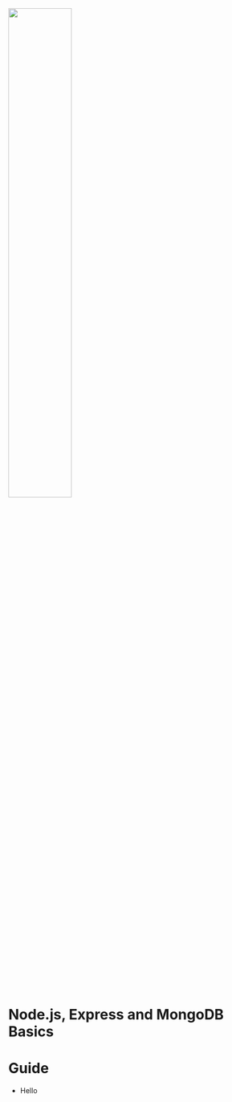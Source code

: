 <img src="https://miro.medium.com/max/365/1*Jr3NFSKTfQWRUyjblBSKeg.png" style="width: 50%" aling="right">
<h1>Node.js, Express and MongoDB Basics</h1>

<div>
<h1>Guide</h1>
<ul>
    <li>Hello</li>
</ul>
</div>